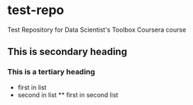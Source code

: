test-repo
=========

Test Repository for Data Scientist's Toolbox Coursera course
## This is  secondary heading
### This is a tertiary heading

* first in list
* second in list
** first in second list
